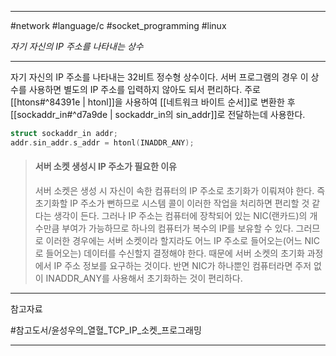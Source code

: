 
---

#network #language/c #socket_programming #linux

*자기 자신의 IP 주소를 나타내는 상수*

---

자기 자신의 IP 주소를 나타내는 32비트 정수형 상수이다. 서버 프로그램의 경우 이 상수를 사용하면 별도의 IP 주소를 입력하지 않아도 되서 편리하다. 주로 [[htons#^84391e | htonl]]을 사용하여 [[네트워크 바이트 순서]]로 변환한 후 [[sockaddr_in#^d7a9de | sockaddr_in의 sin_addr]]로 전달하는데 사용한다.

```C
struct sockaddr_in addr;
addr.sin_addr.s_addr = htonl(INADDR_ANY);
```

> #### 서버 소켓 생성시 IP 주소가 필요한 이유
> 서버 소켓은 생성 시 자신이 속한 컴퓨터의 IP 주소로 초기화가 이뤄져야 한다.
> 즉 초기화할 IP 주소가 뻔하므로 시스템 콜이 이러한 작업을 처리하면 편리할 것 같다는 생각이 든다.
> 그러나 IP 주소는 컴퓨터에 장착되어 있는 NIC(랜카드)의 개수만큼 부여가 가능하므로 하나의 컴퓨터가 복수의 IP를 보유할 수 있다. 그러므로 이러한 경우에는 서버 소켓이라 할지라도 어느 IP 주소로 들어오는(어느 NIC로 들어오는) 데이터를 수신할지 결정해야 한다.
> 때문에 서버 소켓의 초기화 과정에서 IP 주소 정보를 요구하는 것이다. 반면 NIC가 하나뿐인 컴퓨터라면 주저 없이 INADDR_ANY를 사용해서 초기화하는 것이 편리하다.

---

참고자료

#참고도서/윤성우의_열혈_TCP_IP_소켓_프로그래밍

---